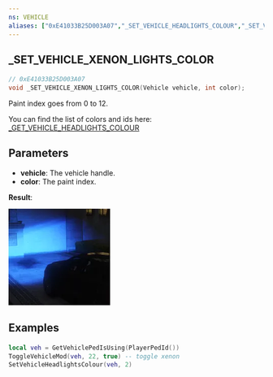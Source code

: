 ```yaml
---
ns: VEHICLE
aliases: ["0xE41033B25D003A07","_SET_VEHICLE_HEADLIGHTS_COLOUR","_SET_VEHICLE_XENON_LIGHTS_COLOUR"]
---
```

## _SET_VEHICLE_XENON_LIGHTS_COLOR

```c
// 0xE41033B25D003A07
void _SET_VEHICLE_XENON_LIGHTS_COLOR(Vehicle vehicle, int color);
```

Paint index goes from 0 to 12.

You can find the list of colors and ids here: [_GET_VEHICLE_HEADLIGHTS_COLOUR](#_0x3DFF319A831E0CDB)

## Parameters
* **vehicle**: The vehicle handle.
* **color**: The paint index.

**Result**:

![](./SetVehicleXenonLightsColor/21tdrg0.webp)

## Examples

```lua
local veh = GetVehiclePedIsUsing(PlayerPedId())
ToggleVehicleMod(veh, 22, true) -- toggle xenon
SetVehicleHeadlightsColour(veh, 2)
```